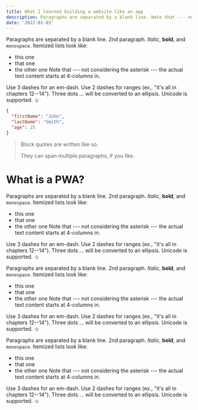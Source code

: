 ```yaml
---
title: What I learned building a website like an app
description: Paragraphs are separated by a blank line. Note that --- not considering the asterisk --- the actual text content starts at 4-columns in. Paragraphs are separated by a blank line. Note that --- not considering the asterisk --- the actual text content starts at 4-columns in. Paragraphs are separated by a blank line. Note that --- not considering the asterisk --- the actual text content starts at 4-columns in. Paragraphs are separated by a blank line. Note that --- not considering the asterisk --- the actual text content starts at 4-columns in.
date: '2022-01-03'
---
```




Paragraphs are separated by a blank line.
2nd paragraph. *Italic*, **bold**, and `monospace`. Itemized lists look like:
* this one
* that one
* the other one
Note that --- not considering the asterisk --- the actual text content starts at 4-columns in.

Use 3 dashes for an em-dash. Use 2 dashes for ranges (ex., "it's all in chapters 12--14"). Three dots ... will be converted to an ellipsis.
Unicode is supported. ☺

```json
{
  "firstName": "John",
  "lastName": "Smith",
  "age": 25
}
```

> Block quotes are
> written like so.
>
> They can span multiple paragraphs,
> if you like.

What is a PWA?
============
Paragraphs are separated by a blank line.
2nd paragraph. *Italic*, **bold**, and `monospace`. Itemized lists look like:
* this one
* that one
* the other one
Note that --- not considering the asterisk --- the actual text content starts at 4-columns in.

Use 3 dashes for an em-dash. Use 2 dashes for ranges (ex., "it's all in chapters 12--14"). Three dots ... will be converted to an ellipsis.
Unicode is supported. ☺

Paragraphs are separated by a blank line.
2nd paragraph. *Italic*, **bold**, and `monospace`. Itemized lists look like:
* this one
* that one
* the other one
Note that --- not considering the asterisk --- the actual text content starts at 4-columns in.

Use 3 dashes for an em-dash. Use 2 dashes for ranges (ex., "it's all in chapters 12--14"). Three dots ... will be converted to an ellipsis.
Unicode is supported. ☺



Paragraphs are separated by a blank line.
2nd paragraph. *Italic*, **bold**, and `monospace`. Itemized lists look like:
* this one
* that one
* the other one
Note that --- not considering the asterisk --- the actual text content starts at 4-columns in.

Use 3 dashes for an em-dash. Use 2 dashes for ranges (ex., "it's all in chapters 12--14"). Three dots ... will be converted to an ellipsis.
Unicode is supported. ☺
